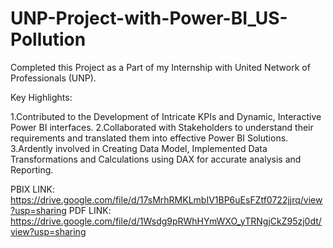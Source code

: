 # UNP-Project-with-Power-BI_US-Pollution
Completed this Project as a Part of my Internship with United Network of Professionals (UNP).

Key Highlights:

1.Contributed to the Development of Intricate KPIs and Dynamic, Interactive Power BI interfaces.
2.Collaborated with Stakeholders to understand their requirements and translated them into effective Power BI Solutions.
3.Ardently involved in Creating Data Model, Implemented Data Transformations and Calculations using DAX for accurate analysis and Reporting.
  
PBIX LINK: https://drive.google.com/file/d/17sMrhRMKLmbIV1BP6uEsFZtf0722jjrq/view?usp=sharing
PDF LINK:  https://drive.google.com/file/d/1Wsdg9pRWhHYmWXO_yTRNgjCkZ95zj0dt/view?usp=sharing
    
                   
